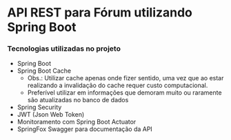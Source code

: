 # API REST para Fórum utilizando Spring Boot

### Tecnologias utilizadas no projeto

- Spring Boot
- Spring Boot Cache
    - Obs.: Utilizar cache apenas onde fizer sentido, uma vez que ao estar realizando 
    a invalidação do cache requer custo computacional.
    - Preferível utilizar em informações que demoram muito ou raramente são atualizadas no banco de dados
- Spring Security
- JWT (Json Web Token)
- Monitoramento com Spring Boot Actuator
- SpringFox Swagger para documentação da API